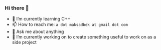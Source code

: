 ### Hi there 👋

- 🌱 I’m currently learning C++ 
- 📫 How to reach me: `a dot maksadbek at gmail dot com`
- 💬 Ask me about anything
- 🔭 I’m currently working on to create something useful to work on as a side project

<!--
**maksadbek/maksadbek** is a ✨ _special_ ✨ repository because its `README.md` (this file) appears on your GitHub profile.

Here are some ideas to get you started:

- 👯 I’m looking to collaborate on ...
- 🤔 I’m looking for help with ...
- 😄 Pronouns: ...
- ⚡ Fun fact: ...
-->
